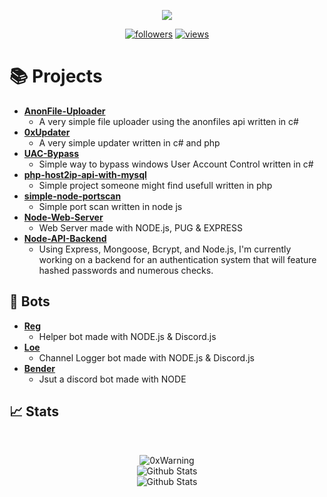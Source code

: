 <p align="center">
  <img src="https://readme-typing-svg.herokuapp.com/?lines=Self+Taught+Developer;Cyber+Security+Researcher;&font=Fira%20Code&center=true&width=380&height=50">
</p>

<p align="center">
  <a href="https://github.com/0xWarning?tab=followers">
    <img alt="followers" title="Follow me on Github" src="https://custom-icon-badges.herokuapp.com/github/followers/0xWarning?color=236ad3&labelColor=1155ba&style=for-the-badge&logo=person-add&label=Follow&logoColor=white"/></a>
  <a href="https://github.com/DenverCoder1/Simple-View-Counter">
    <img alt="views" title="GitHub profile views" src="https://0xwarning.space/ucount.php"/></a>
</p>


# 📚 Projects
* **[AnonFile-Uploader](https://github.com/0xWarning/AnonFile-Uploader)**
  * A very simple file uploader using the anonfiles api written in c#
* **[0xUpdater](https://github.com/0xWarning/0xUpdater-2.0)**
  * A very simple updater written in c# and php
* **[UAC-Bypass](https://github.com/0xWarning/UAC-Bypass)**
  * Simple way to bypass windows User Account Control written in c#
* **[php-host2ip-api-with-mysql](https://github.com/0xWarning/php-host2ip-api-with-mysql)**
  * Simple project someone might find usefull written in php
* **[simple-node-portscan](https://github.com/0xWarning/simple-node-portscan)**
  * Simple port scan written in node js
* **[Node-Web-Server](https://github.com/0xWarning/Node-Web-Server)**
  * Web Server made with NODE.js,  PUG & EXPRESS
* **[Node-API-Backend](https://github.com/0xWarning/Node-API-Backend)**
  * Using Express, Mongoose, Bcrypt, and Node.js, I'm currently working on a backend for an authentication system that will feature hashed passwords and numerous checks.
## 🤖 Bots
* **[Reg](https://github.com/0xWarning/Reg)**
  * Helper bot made with NODE.js & Discord.js
* **[Loe](https://github.com/0xWarning/Loe)**
  * Channel Logger bot made with NODE.js & Discord.js
* **[Bender](https://github.com/0xWarning/Bender)**
  * Jsut a discord bot made with NODE

## 📈 Stats

<br>
<p align="center">
<img src="https://komarev.com/ghpvc/?username=0xWarning&label=Profile%20views&color=0e75b6&style=flat" alt="0xWarning" />
<br>
<img src="https://github-readme-stats.vercel.app/api/top-langs/?username=0xwarning&theme=radical&layout=compact" alt="Github Stats"/>
<br>
<img src="https://github-readme-stats.vercel.app/api?username=0xwarning&show_icons=true&theme=radical&count_private=true" alt="Github Stats"/>

<!--
**0xWarning/0xWarning** is a ✨ _special_ ✨ repository because its `README.md` (this file) appears on your GitHub profile.

Here are some ideas to get you started:

- 🔭 I’m currently working on ...
- 🌱 I’m currently learning ...
- 👯 I’m looking to collaborate on ...
- 🤔 I’m looking for help with ...
- 💬 Ask me about ...
- 📫 How to reach me: ...
- 😄 Pronouns: ...
- ⚡ Fun fact: ...
-->
